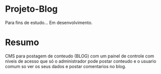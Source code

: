 # Projeto-Blog

Para fins de estudo... Em desenvolvimento.

# Resumo

CMS para postagem de conteudo (BLOG) com um painel de controle com niveis de acesso que só o administrador pode postar conteudo e o usuario comum so ver os seus dados e postar comentarios no blog.
